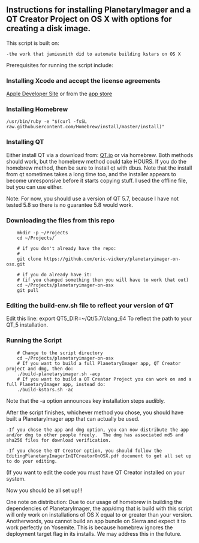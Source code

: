## Instructions for installing PlanetaryImager and a QT Creator Project on OS X with options for creating a disk image. 

This script is built on:

	-the work that jamiesmith did to automate building kstars on OS X


Prerequisites for running the script include:

### Installing Xcode and accept the license agreements

[Apple Developer Site](developer.apple.com/download/) or from the 
[app store](https://itunes.apple.com/us/app/xcode/id497799835)

### Installing Homebrew

`/usr/bin/ruby -e "$(curl -fsSL raw.githubusercontent.com/Homebrew/install/master/install)"`

### Installing QT

Either install QT via a download from: [QT.io](www.qt.io/download-open-source/) or via homebrew.
Both methods should work, but the homebrew method could take HOURS.  If you do the homebrew method, 
then be sure to install qt with dbus.  Note that the install from qt sometimes takes
a long time too, and the installer appears to become unresponsive before
it starts copying stuff.  I used the offline file, but you can use either.  

Note: For now, you should use a version of QT 5.7, because I have not tested 5.8 so there is no guarantee 5.8 would work.


### Downloading the files from this repo 

```console
	mkdir -p ~/Projects
	cd ~/Projects/
	
	# if you don't already have the repo:
	# 
	git clone https://github.com/eric-vickery/planetaryimager-on-osx.git
	
	# if you do already have it:
	# (if you changed something then you will have to work that out)
	cd ~/Projects/planetaryimager-on-osx
	git pull
```

### Editing the build-env.sh file to reflect your version of QT

Edit this line:  export QT5_DIR=~/Qt/5.7/clang_64
To reflect the path to your QT_5 installation.

### Running the Script
```console
	# Change to the script directory
	cd ~/Projects/planetaryimager-on-osx
	# If you want to build a full PlanetaryImager app, QT Creator project and dmg, then do:
	./build-planetaryimager.sh -acp
	# If you want to build a QT Creator Project you can work on and a full PlanetaryImager app, instead do:
	./build-kstars.sh -ac
```

Note that the -a option announces key installation steps audibly.

After the script finishes, whichever method you chose, you should have built a PlanetaryImager app that can actually be used.

	-If you chose the app and dmg option, you can now distribute the app and/or dmg to other people freely.  The dmg has associated md5 and sha256 files for download verification.

	-If you chose the QT Creator option, you should follow the EditingPlanetaryImagerInQTCreatorOnOSX.pdf document to get all set up to do your editing.

(If you want to edit the code you must have QT Creator installed on your system.

Now you should be all set up!!!

One note on distribution:  Due to our usage of homebrew in building the dependencies of PlanetaryImager, the app/dmg that is build with this script will only work on installations of OS X equal to or greater than your version.  Anotherwords, you cannot build an app bundle on Sierra and expect it to work perfectly on Yosemite.  This is because homebrew ignores the deployment target flag in its installs.  We may address this in the future.
